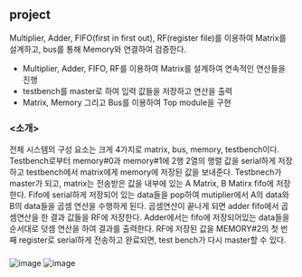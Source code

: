 ## project  
Multiplier, Adder, FIFO(first in first out), RF(register file)를 이용하여 Matrix를 설계하고, bus를 통해 Memory와 연결하여 검증한다.
  
* Multiplier, Adder, FIFO, RF를 이용하여 Matrix를 설계하여 연속적인 연산들을 진행
* testbench를 master로 하여 입력 값들을 저장하고 연산을 출력
* Matrix, Memory 그리고 Bus를 이용하여 Top module을 구현
  
  
  
### <소개>
전체 시스템의 구성 요소는 크게 4가지로 matrix, bus, memory, testbench이다. Testbench로부터 memory#0과 memory#1에 2행 2열의 행렬 값을 serial하게 저장하고 testbench에서 matrix에게 memory에 저장된 값을 보내준다. Testbnech가 master가 되고, matrix는 전송받은 값을 내부에 있는 A Matrix, B Matirx fifo에 저장한다. Fifo에 serial하게 저장되어 있는 data들을 pop하여 mutiplier에서 A의 data와 B의 data들을 곱셈 연산을 수행하게 된다. 곱셈연산이 끝나게 되면 adder fifo에서 곱셈연산을 한 결과 값들을 RF에 저장한다. Adder에서는 fifo에 저장되어있는 data들을 순서대로 덧셈 연산을 하여 결과를 출력한다. RF에 저장된 값을 MEMORY#2의 첫 번째 register로 serial하게 전송하고 완료되면, test bench가 다시 master할 수 있다. 
  
  
  
### <state>

![image](https://user-images.githubusercontent.com/66414115/116879435-9c58d180-ac5b-11eb-9859-157a9d4c417f.png)
![image](https://user-images.githubusercontent.com/66414115/116879542-b7c3dc80-ac5b-11eb-97c4-6d8b3e7ee596.png)
    
  
  
  

